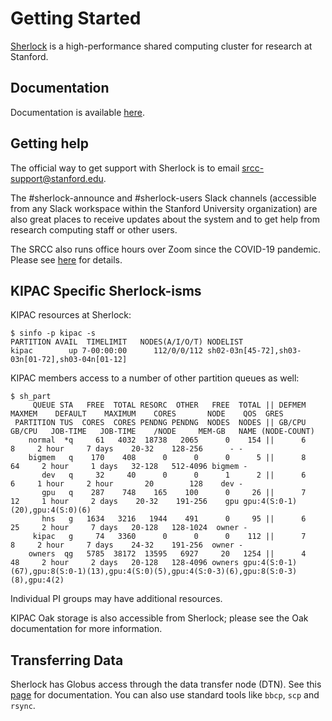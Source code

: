 Getting Started
===============

[Sherlock](https://www.sherlock.stanford.edu/) is a high-performance shared computing cluster for research at Stanford.

Documentation
-------------

Documentation is available [here](https://www.sherlock.stanford.edu/docs/).

Getting help
------------

The official way to get support with Sherlock is to email srcc-support@stanford.edu.

The #sherlock-announce and #sherlock-users Slack channels (accessible from any Slack workspace within the Stanford University organization) are also great places to receive updates about the system and to get help from research computing staff or other users.

The SRCC also runs office hours over Zoom since the COVID-19 pandemic.
Please see [here](https://www.sherlock.stanford.edu/docs/#office-hours) for details.

KIPAC Specific Sherlock-isms
----------------------------

KIPAC resources at Sherlock:
```
$ sinfo -p kipac -s
PARTITION AVAIL  TIMELIMIT   NODES(A/I/O/T) NODELIST
kipac        up 7-00:00:00      112/0/0/112 sh02-03n[45-72],sh03-03n[01-72],sh03-04n[01-12]
```

KIPAC members access to a number of other partition queues as well:
```
$ sh_part
     QUEUE STA   FREE  TOTAL RESORC  OTHER   FREE  TOTAL || DEFMEM MAXMEM    DEFAULT    MAXIMUM    CORES       NODE    QOS  GRES
 PARTITION TUS  CORES  CORES PENDNG PENDNG  NODES  NODES || GB/CPU GB/CPU   JOB-TIME   JOB-TIME    /NODE     MEM-GB   NAME (NODE-COUNT)
    normal  *q     61   4032  18738   2065      0    154 ||      6      8     2 hour     7 days    20-32    128-256      - -
    bigmem   q    170    408      0      0      0      5 ||      8     64     2 hour     1 days   32-128   512-4096 bigmem -
       dev   q     32     40      0      0      1      2 ||      6      6     1 hour     2 hour       20        128    dev -
       gpu   q    287    748    165    100      0     26 ||      7     12     1 hour     2 days    20-32    191-256    gpu gpu:4(S:0-1)(20),gpu:4(S:0)(6)
       hns   g   1634   3216   1944    491      0     95 ||      6     25     2 hour     7 days   20-128   128-1024  owner -
     kipac   g     74   3360      0      0      0    112 ||      7      8     2 hour     7 days    24-32    191-256  owner -
    owners  qg   5785  38172  13595   6927     20   1254 ||      4     48     2 hour     2 days   20-128   128-4096 owners gpu:4(S:0-1)(67),gpu:8(S:0-1)(13),gpu:4(S:0)(5),gpu:4(S:0-3)(6),gpu:8(S:0-3)(8),gpu:4(2)

```

Individual PI groups may have additional resources.

KIPAC Oak storage is also accessible from Sherlock; please see the Oak documentation for more information.

Transferring Data
-----------------

Sherlock has Globus access through the data transfer node (DTN). See this [page](https://www.sherlock.stanford.edu/docs/storage/data-transfer/#transfer-protocols) for documentation. You can also use standard tools like `bbcp`, `scp` and `rsync`.
